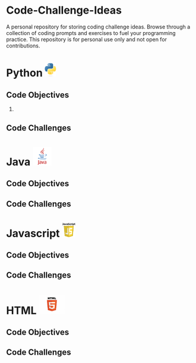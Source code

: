 # Code-Challenge-Ideas
A personal repository for storing coding challenge ideas. Browse through a collection of coding prompts and exercises to fuel your programming practice. This repository is for personal use only and not open for contributions.

# Python <img src="https://github.com/camburhans/Code-Challenge-Ideas/blob/main/images/Python-logo-notext.png" alt="Python Logo" width="30">
## Code Objectives
1. 
## Code Challenges

# Java <img src="https://github.com/camburhans/Code-Challenge-Ideas/blob/main/images/java-logo-vector-1.svg" alt="Java Logo" width="50">
## Code Objectives
## Code Challenges

# Javascript <img src="https://github.com/camburhans/Code-Challenge-Ideas/blob/main/images/javascript-39400.png" alt="Java Logo" width="35">
## Code Objectives
## Code Challenges

# HTML <img src="https://github.com/camburhans/Code-Challenge-Ideas/blob/main/images/492_html5.jpg" alt="Java Logo" width="70">
## Code Objectives
## Code Challenges
